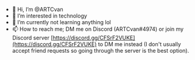 - 👋 Hi, I’m @ARTCvan
- 👀 I’m interested in technology
- 🌱 I’m currently not learning anything lol
- 📫 How to reach me; DM me on Discord (ARTCvan#4974) or join my Discord server [https://discord.gg/CFSrF2VUKE](https://discord.gg/CFSrF2VUKE) to DM me instead (I don't usually accept friend requests so going through the server is the best option).

<!---
ARTCvan/ARTCvan is a ✨ special ✨ repository because its `README.md` (this file) appears on your GitHub profile.
You can click the Preview link to take a look at your changes.
--->
